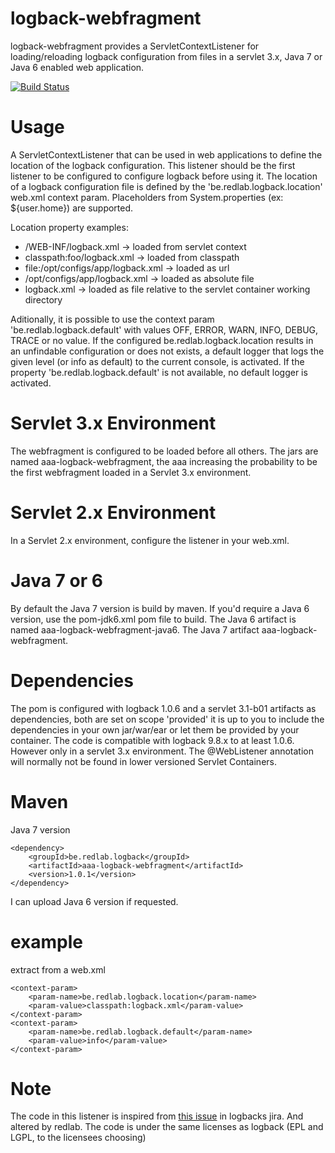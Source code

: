 logback-webfragment
===================
logback-webfragment provides a ServletContextListener for loading/reloading logback configuration from files in a servlet 3.x, Java 7 or Java 6 enabled web application.

[![Build Status](https://redlab.ci.cloudbees.com/job/logback-webfragment/badge/icon)](https://redlab.ci.cloudbees.com/job/logback-webfragment/)

Usage
===================
A ServletContextListener that can be used in web applications to define the location of the logback configuration.
This listener should be the first listener to be configured to configure logback before using it.
The location of a logback configuration file is defined by the 'be.redlab.logback.location' web.xml context param. Placeholders from System.properties (ex: ${user.home}) are supported.

Location property examples:
 * /WEB-INF/logback.xml -> loaded from servlet context
 * classpath:foo/logback.xml -> loaded from classpath
 * file:/opt/configs/app/logback.xml -> loaded as url
 * /opt/configs/app/logback.xml -> loaded as absolute file
 * logback.xml -> loaded as file relative to the servlet container working directory

Aditionally, it is possible to use the context param 'be.redlab.logback.default' with values OFF, ERROR, WARN, INFO, DEBUG, TRACE or no value. If the configured be.redlab.logback.location results in an unfindable configuration or does not exists, a default logger that logs the given level (or info as default) to the current console, is activated. If the property 'be.redlab.logback.default' is not available, no default logger is activated.

Servlet 3.x Environment
======================
The webfragment is configured to be loaded before all others. The jars are named aaa-logback-webfragment, the aaa increasing the probability to be the first webfragment loaded in a Servlet 3.x environment.

Servlet 2.x Environment
======================
In a Servlet 2.x environment, configure the listener in your web.xml.

Java 7 or 6
======================
By default the Java 7 version is build by maven. If you'd require a Java 6 version, use the pom-jdk6.xml pom file to build. The Java 6 artifact is named aaa-logback-webfragment-java6. The Java 7 artifact aaa-logback-webfragment.

Dependencies
======================
The pom is configured with logback 1.0.6 and a servlet 3.1-b01 artifacts as dependencies, both are set on scope 'provided' it is up to you to include the dependencies in your own jar/war/ear or let them be provided by your container. The code is compatible with logback 9.8.x to at least 1.0.6. However only in a servlet 3.x environment. The @WebListener annotation will normally not be found in lower versioned Servlet Containers.

Maven
======================
Java 7 version

	<dependency>
	    <groupId>be.redlab.logback</groupId>
	    <artifactId>aaa-logback-webfragment</artifactId>
	    <version>1.0.1</version>
	</dependency>
I can upload Java 6 version if requested.


example
=====================
extract from a web.xml

	<context-param>
		<param-name>be.redlab.logback.location</param-name>
		<param-value>classpath:logback.xml</param-value>
	</context-param>
	<context-param>
		<param-name>be.redlab.logback.default</param-name>
		<param-value>info</param-value>
	</context-param>

Note
===================
The code in this listener is inspired from <a href="http://jira.qos.ch/browse/LOGBACK-557">this issue</a> in logbacks jira. And altered by redlab. The code is under the same licenses as logback (EPL and LGPL, to the licensees choosing)
